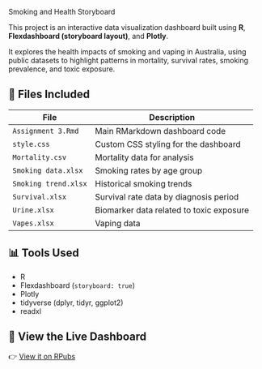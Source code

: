 Smoking and Health Storyboard

This project is an interactive data visualization dashboard built using **R**, **Flexdashboard (storyboard layout)**, and **Plotly**.

It explores the health impacts of smoking and vaping in Australia, using public datasets to highlight patterns in mortality, survival rates, smoking prevalence, and toxic exposure.

## 📂 Files Included

| File                | Description                              |
|---------------------|------------------------------------------|
| `Assignment 3.Rmd`  | Main RMarkdown dashboard code            |
| `style.css`         | Custom CSS styling for the dashboard     |
| `Mortality.csv`     | Mortality data for analysis              |
| `Smoking data.xlsx` | Smoking rates by age group               |
| `Smoking trend.xlsx`| Historical smoking trends                |
| `Survival.xlsx`     | Survival rate data by diagnosis period   |
| `Urine.xlsx`        | Biomarker data related to toxic exposure |
| `Vapes.xlsx`        | Vaping data                              |

## 📊 Tools Used

- R
- Flexdashboard (`storyboard: true`)
- Plotly
- tidyverse (dplyr, tidyr, ggplot2)
- readxl

## 🔗 View the Live Dashboard

👉 [View it on RPubs](https://rpubs.com/Wanga0/1320816)
